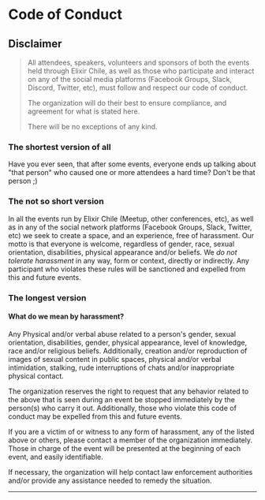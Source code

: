 # Code of Conduct

## Disclaimer

> All attendees, speakers, volunteers and sponsors of both the events held through Elixir Chile, as well as those who participate and interact on any of the social media platforms (Facebook Groups, Slack, Discord, Twitter, etc), must follow and respect our code of conduct.
>
> The organization will do their best to ensure compliance, and agreement for what is stated here.
>
> There will be no exceptions of any kind.

### The shortest version of all

Have you ever seen, that after some events, everyone ends up talking about "that person" who caused one or more attendees a hard time? Don't be that person ;)

### The not so short version

In all the events run by Elixir Chile (Meetup, other conferences, etc), as well as in any of the social network platforms (Facebook Groups, Slack, Twitter, etc) we seek to create a space, and an experience, free of harassment.
Our motto is that everyone is welcome, regardless of gender, race, sexual orientation, disabilities, physical appearance and/or beliefs.
We *do not tolerate harassment* in any way, form or context, directly or indirectly. Any participant who violates these rules will be sanctioned and expelled from this and future events.

### The longest version

#### What do we mean by harassment?

Any Physical and/or verbal abuse related to a person's gender, sexual orientation, disabilities, gender, physical appearance, level of knowledge, race and/or religious beliefs. Additionally, creation and/or reproduction of images of sexual content in public spaces, physical and/or verbal intimidation, stalking, rude interruptions of chats and/or inappropriate physical contact.

The organization reserves the right to request that any behavior related to the above that is seen during an event be stopped immediately by the person(s) who carry it out. Additionally, those who violate this code of conduct may be expelled from this and future events.

If you are a victim of or witness to any form of harassment, any of the listed above or others, please contact a member of the organization immediately. Those in charge of the event will be presented at the beginning of each event, and easily identifiable.

If necessary, the organization will help contact law enforcement authorities and/or provide any assistance needed to remedy the situation.

---